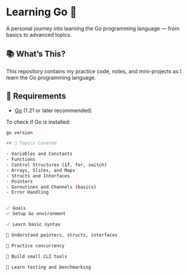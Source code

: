 # Learning Go 🐹

A personal journey into learning the Go programming language — from basics to advanced topics.

## 📚 What’s This?

This repository contains my practice code, notes, and mini-projects as I learn the Go programming language.

## 🔧 Requirements

- [Go](https://golang.org/dl/) (1.21 or later recommended)

To check if Go is installed:

```bash
go version

## 📘 Topics Covered

- Variables and Constants
- Functions
- Control Structures (if, for, switch)
- Arrays, Slices, and Maps
- Structs and Interfaces
- Pointers
- Goroutines and Channels (basics)
- Error Handling


✅ Goals
✅ Setup Go environment

✅ Learn basic syntax

🔲 Understand pointers, structs, interfaces

🔲 Practice concurrency

🔲 Build small CLI tools

🔲 Learn testing and benchmarking
